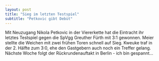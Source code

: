 ```yaml
---
layout: post
title: "Sieg im letzten Testspiel"
subtitle: "Petkovic gibt Debüt"
---
```


Mit Neuzugang Nikola Petkovic in der Viererkette hat die Eintracht ihr letztes Testspiel gegen die SpVgg Greuther Fürth mit 3:1 gewonnen. Meier stellte die Weichen mit zwei frühen Toren schnell auf Sieg. Kweuke traf in der 2. Hälfte zum 3:0, ehe den Gastgebern auch noch ein Treffer gelang. Nächste Woche folgt der Rückrundenauftakt in Berlin - ich bin gespannt...


